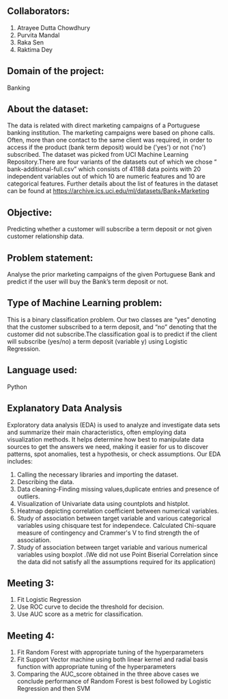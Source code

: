 ## Collaborators:
1. Atrayee Dutta Chowdhury
2. Purvita Mandal
3. Raka Sen
4. Raktima Dey
## Domain of the project:
 Banking
 ## About the dataset:
The data is related with direct marketing campaigns of a Portuguese banking institution. The marketing campaigns were based on phone calls. Often, more than one contact to the same client was required, in order to access if the product (bank term deposit) would be ('yes') or not ('no') subscribed.
The dataset was picked from UCI Machine Learning Repository.There are four variants of the datasets out of which we chose “ bank-additional-full.csv” which consists of 41188 data points with 20 independent variables out of which 10 are numeric features and 10 are categorical features. Further details about the list of features in the dataset can be found at https://archive.ics.uci.edu/ml/datasets/Bank+Marketing
## Objective:
Predicting whether a customer will subscribe a term deposit or not given customer relationship data.
## Problem statement: 
 Analyse the  prior marketing campaigns of the given Portuguese Bank and predict if the user will buy the Bank’s term deposit or not.
## Type of Machine Learning problem:
This is a binary classification problem. Our two classes are “yes” denoting that the customer subscribed to a term deposit, and “no” denoting that the customer did not subscribe.The classification goal is to predict if the client will subscribe (yes/no) a term deposit (variable y) using Logistic Regression.
## Language used:
Python
## Explanatory Data Analysis
Exploratory data analysis (EDA) is used to analyze and investigate data sets and summarize their main characteristics, often employing data visualization methods. It helps determine how best to manipulate data sources to get the answers we need, making it easier for us to discover patterns, spot anomalies, test a hypothesis, or check assumptions.
Our EDA includes:
1) Calling the necessary libraries and importing the dataset.
2) Describing the data.
3) Data cleaning-Finding missing values,duplicate entries and presence of outliers.
4) Visualization of Univariate data using countplots and histplot.
5) Heatmap depicting correlation coefficient between numerical variables.
6) Study of association between target variable and various categorical variables using chisquare test for independece. Calculated Chi-square measure of contingency and Crammer's V to find strength the of association. 
7) Study of association between target variable and various numerical variables using boxplot .(We did not use Point Biserial Correlation since the data did not satisfy all the assumptions required for its application)
## Meeting 3: 
1) Fit Logistic Regression 
2) Use ROC curve to decide the threshold for decision.
3) Use AUC score as a metric for classification.
## Meeting 4:
 1) Fit Random Forest  with appropriate tuning of the hyperparameters  
 2) Fit Support Vector machine using both linear kernel and radial basis function with appropriate tuning of the hyperparameters
 3) Comparing the AUC_score obtained in the three above cases we conclude performance of Random Forest is best followed by Logistic Regression and then SVM  
 
 
